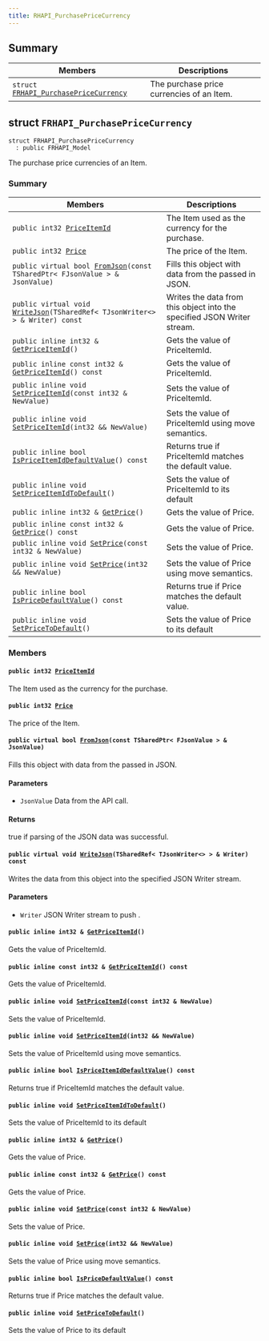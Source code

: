 ```yaml
---
title: RHAPI_PurchasePriceCurrency
---
```


## Summary

 Members                        | Descriptions                                
--------------------------------|---------------------------------------------
`struct `[`FRHAPI_PurchasePriceCurrency`](#structFRHAPI__PurchasePriceCurrency) | The purchase price currencies of an Item.

## struct `FRHAPI_PurchasePriceCurrency` <a id="structFRHAPI__PurchasePriceCurrency"></a>

```
struct FRHAPI_PurchasePriceCurrency
  : public FRHAPI_Model
```

The purchase price currencies of an Item.

### Summary

 Members                        | Descriptions                                
--------------------------------|---------------------------------------------
`public int32 `[`PriceItemId`](#structFRHAPI__PurchasePriceCurrency_1a8fdc45fe01eee1c2324a3b0679c235da) | The Item used as the currency for the purchase.
`public int32 `[`Price`](#structFRHAPI__PurchasePriceCurrency_1a1d3d4f732662736ec75506e9463fd5ac) | The price of the Item.
`public virtual bool `[`FromJson`](#structFRHAPI__PurchasePriceCurrency_1addcbb4c203e2e0fee540dfc2d31dd9b2)`(const TSharedPtr< FJsonValue > & JsonValue)` | Fills this object with data from the passed in JSON.
`public virtual void `[`WriteJson`](#structFRHAPI__PurchasePriceCurrency_1a0f8463c563417720d17046401c133cf8)`(TSharedRef< TJsonWriter<> > & Writer) const` | Writes the data from this object into the specified JSON Writer stream.
`public inline int32 & `[`GetPriceItemId`](#structFRHAPI__PurchasePriceCurrency_1ad2c06c25985d52157d516bc6a2fef227)`()` | Gets the value of PriceItemId.
`public inline const int32 & `[`GetPriceItemId`](#structFRHAPI__PurchasePriceCurrency_1a26ccd5c09739a259f69d2de292b860c4)`() const` | Gets the value of PriceItemId.
`public inline void `[`SetPriceItemId`](#structFRHAPI__PurchasePriceCurrency_1a30e27131c940b0c2002312ded1f00eb4)`(const int32 & NewValue)` | Sets the value of PriceItemId.
`public inline void `[`SetPriceItemId`](#structFRHAPI__PurchasePriceCurrency_1a54946873b276731bfc7c63b2c659578b)`(int32 && NewValue)` | Sets the value of PriceItemId using move semantics.
`public inline bool `[`IsPriceItemIdDefaultValue`](#structFRHAPI__PurchasePriceCurrency_1a7817019fd3e596191cb1a9c691be3875)`() const` | Returns true if PriceItemId matches the default value.
`public inline void `[`SetPriceItemIdToDefault`](#structFRHAPI__PurchasePriceCurrency_1ab37343e92d4d0056bbedeccc71291f06)`()` | Sets the value of PriceItemId to its default
`public inline int32 & `[`GetPrice`](#structFRHAPI__PurchasePriceCurrency_1aa75cf58bfe2cdb7798e351b627e07ded)`()` | Gets the value of Price.
`public inline const int32 & `[`GetPrice`](#structFRHAPI__PurchasePriceCurrency_1aa970e3ba7d6dde1654e4d7c4c558f799)`() const` | Gets the value of Price.
`public inline void `[`SetPrice`](#structFRHAPI__PurchasePriceCurrency_1a406b226715f43cb9eaa54f2a5796fbc6)`(const int32 & NewValue)` | Sets the value of Price.
`public inline void `[`SetPrice`](#structFRHAPI__PurchasePriceCurrency_1aefba33266ef59c18f851be05e4235a02)`(int32 && NewValue)` | Sets the value of Price using move semantics.
`public inline bool `[`IsPriceDefaultValue`](#structFRHAPI__PurchasePriceCurrency_1a4609a35bc1d4513fc13a49382fe4ce42)`() const` | Returns true if Price matches the default value.
`public inline void `[`SetPriceToDefault`](#structFRHAPI__PurchasePriceCurrency_1ab08f1c00d72d433911cd3d74073d7d82)`()` | Sets the value of Price to its default

### Members

#### `public int32 `[`PriceItemId`](#structFRHAPI__PurchasePriceCurrency_1a8fdc45fe01eee1c2324a3b0679c235da) <a id="structFRHAPI__PurchasePriceCurrency_1a8fdc45fe01eee1c2324a3b0679c235da"></a>

The Item used as the currency for the purchase.

#### `public int32 `[`Price`](#structFRHAPI__PurchasePriceCurrency_1a1d3d4f732662736ec75506e9463fd5ac) <a id="structFRHAPI__PurchasePriceCurrency_1a1d3d4f732662736ec75506e9463fd5ac"></a>

The price of the Item.

#### `public virtual bool `[`FromJson`](#structFRHAPI__PurchasePriceCurrency_1addcbb4c203e2e0fee540dfc2d31dd9b2)`(const TSharedPtr< FJsonValue > & JsonValue)` <a id="structFRHAPI__PurchasePriceCurrency_1addcbb4c203e2e0fee540dfc2d31dd9b2"></a>

Fills this object with data from the passed in JSON.

#### Parameters
* `JsonValue` Data from the API call.

#### Returns
true if parsing of the JSON data was successful.

#### `public virtual void `[`WriteJson`](#structFRHAPI__PurchasePriceCurrency_1a0f8463c563417720d17046401c133cf8)`(TSharedRef< TJsonWriter<> > & Writer) const` <a id="structFRHAPI__PurchasePriceCurrency_1a0f8463c563417720d17046401c133cf8"></a>

Writes the data from this object into the specified JSON Writer stream.

#### Parameters
* `Writer` JSON Writer stream to push .

#### `public inline int32 & `[`GetPriceItemId`](#structFRHAPI__PurchasePriceCurrency_1ad2c06c25985d52157d516bc6a2fef227)`()` <a id="structFRHAPI__PurchasePriceCurrency_1ad2c06c25985d52157d516bc6a2fef227"></a>

Gets the value of PriceItemId.

#### `public inline const int32 & `[`GetPriceItemId`](#structFRHAPI__PurchasePriceCurrency_1a26ccd5c09739a259f69d2de292b860c4)`() const` <a id="structFRHAPI__PurchasePriceCurrency_1a26ccd5c09739a259f69d2de292b860c4"></a>

Gets the value of PriceItemId.

#### `public inline void `[`SetPriceItemId`](#structFRHAPI__PurchasePriceCurrency_1a30e27131c940b0c2002312ded1f00eb4)`(const int32 & NewValue)` <a id="structFRHAPI__PurchasePriceCurrency_1a30e27131c940b0c2002312ded1f00eb4"></a>

Sets the value of PriceItemId.

#### `public inline void `[`SetPriceItemId`](#structFRHAPI__PurchasePriceCurrency_1a54946873b276731bfc7c63b2c659578b)`(int32 && NewValue)` <a id="structFRHAPI__PurchasePriceCurrency_1a54946873b276731bfc7c63b2c659578b"></a>

Sets the value of PriceItemId using move semantics.

#### `public inline bool `[`IsPriceItemIdDefaultValue`](#structFRHAPI__PurchasePriceCurrency_1a7817019fd3e596191cb1a9c691be3875)`() const` <a id="structFRHAPI__PurchasePriceCurrency_1a7817019fd3e596191cb1a9c691be3875"></a>

Returns true if PriceItemId matches the default value.

#### `public inline void `[`SetPriceItemIdToDefault`](#structFRHAPI__PurchasePriceCurrency_1ab37343e92d4d0056bbedeccc71291f06)`()` <a id="structFRHAPI__PurchasePriceCurrency_1ab37343e92d4d0056bbedeccc71291f06"></a>

Sets the value of PriceItemId to its default

#### `public inline int32 & `[`GetPrice`](#structFRHAPI__PurchasePriceCurrency_1aa75cf58bfe2cdb7798e351b627e07ded)`()` <a id="structFRHAPI__PurchasePriceCurrency_1aa75cf58bfe2cdb7798e351b627e07ded"></a>

Gets the value of Price.

#### `public inline const int32 & `[`GetPrice`](#structFRHAPI__PurchasePriceCurrency_1aa970e3ba7d6dde1654e4d7c4c558f799)`() const` <a id="structFRHAPI__PurchasePriceCurrency_1aa970e3ba7d6dde1654e4d7c4c558f799"></a>

Gets the value of Price.

#### `public inline void `[`SetPrice`](#structFRHAPI__PurchasePriceCurrency_1a406b226715f43cb9eaa54f2a5796fbc6)`(const int32 & NewValue)` <a id="structFRHAPI__PurchasePriceCurrency_1a406b226715f43cb9eaa54f2a5796fbc6"></a>

Sets the value of Price.

#### `public inline void `[`SetPrice`](#structFRHAPI__PurchasePriceCurrency_1aefba33266ef59c18f851be05e4235a02)`(int32 && NewValue)` <a id="structFRHAPI__PurchasePriceCurrency_1aefba33266ef59c18f851be05e4235a02"></a>

Sets the value of Price using move semantics.

#### `public inline bool `[`IsPriceDefaultValue`](#structFRHAPI__PurchasePriceCurrency_1a4609a35bc1d4513fc13a49382fe4ce42)`() const` <a id="structFRHAPI__PurchasePriceCurrency_1a4609a35bc1d4513fc13a49382fe4ce42"></a>

Returns true if Price matches the default value.

#### `public inline void `[`SetPriceToDefault`](#structFRHAPI__PurchasePriceCurrency_1ab08f1c00d72d433911cd3d74073d7d82)`()` <a id="structFRHAPI__PurchasePriceCurrency_1ab08f1c00d72d433911cd3d74073d7d82"></a>

Sets the value of Price to its default

